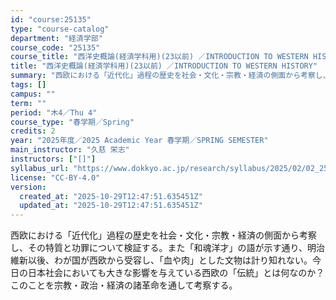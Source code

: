 ```yaml
---
id: "course:25135"
type: "course-catalog"
department: "経済学部"
course_code: "25135"
course_title: "西洋史概論(経済学科用)(23以前) ／INTRODUCTION TO WESTERN HISTORY"
title: "西洋史概論(経済学科用)(23以前) ／INTRODUCTION TO WESTERN HISTORY"
summary: "西欧における「近代化」過程の歴史を社会・文化・宗教・経済の側面から考察し、その特質と功罪について検証する。また「和魂洋才」の語が示す通り、明治維新以後、わが国が西欧から受容し、「血や肉」とした文物は計り知れない。今日の日本社会においても大き…"
tags: []
campus: ""
term: ""
period: "木4／Thu 4"
course_type: "春学期／Spring"
credits: 2
year: "2025年度／2025 Academic Year 春学期／SPRING SEMESTER"
main_instructor: "久慈 栄志"
instructors: ["[]"]
syllabus_url: "https://www.dokkyo.ac.jp/research/syllabus/2025/02/02_25135_ja_JP.html"
license: "CC-BY-4.0"
version:
  created_at: "2025-10-29T12:47:51.635451Z"
  updated_at: "2025-10-29T12:47:51.635451Z"
---
```

西欧における「近代化」過程の歴史を社会・文化・宗教・経済の側面から考察し、その特質と功罪について検証する。また「和魂洋才」の語が示す通り、明治維新以後、わが国が西欧から受容し、「血や肉」とした文物は計り知れない。今日の日本社会においても大きな影響を与えている西欧の「伝統」とは何なのか？このことを宗教・政治・経済の諸革命を通して考察する。
